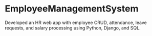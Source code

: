 # EmployeeManagementSystem
Developed an HR web app with employee CRUD, attendance, leave requests, and salary processing using Python, Django, and SQL.
